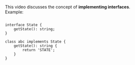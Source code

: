 This video discusses the concept of <strong>implementing interfaces</strong>. <br>
Example: <br>
<pre>
<code>
interface State {
    getState(): string;
}

class abc implements State {
    getState(): string {
        return 'STATE';
    }
}
</code>
</pre>
